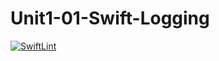 # Unit1-01-Swift-Logging
[![SwiftLint](https://github.com/ICS4U-Programming-NoahS/Unit1-01-Swift-Logging/workflows/SwiftLint/badge.svg)](https://github.com/ICS4U-Programming-NoahS/Unit1-01-Swift-Logging/actions)
